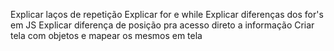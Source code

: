 Explicar laços de repetição
Explicar for e while
Explicar diferenças dos for's em JS
Explicar diferença de posição pra acesso direto a informação
Criar tela com objetos e mapear os mesmos em tela




